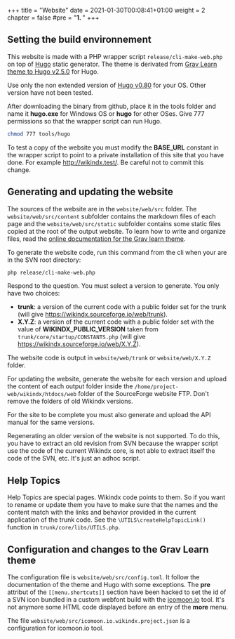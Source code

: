 +++
title = "Website"
date = 2021-01-30T00:08:41+01:00
weight = 2
chapter = false
#pre = "<b>1. </b>"
+++

## Setting the build environnement

This website is made with a PHP wrapper script `release/cli-make-web.php` on top of [Hugo](https://gohugo.io/) static generator. The theme is derivated from [Grav Learn theme to Hugo v2.5.0](https://github.com/matcornic/hugo-theme-learn/releases/tag/2.5.0) for Hugo.

Use only the non extended version of [Hugo v0.80](https://github.com/gohugoio/hugo/releases/tag/v0.80.0) for your OS. Other version have not been tested.

After downloading the binary from github, place it in the tools folder and name it __hugo.exe__ for Windows OS or __hugo__ for other OSes. Give 777 permissions so that the wrapper script can run Hugo.

~~~~sh
chmod 777 tools/hugo
~~~~

To test a copy of the website you must modify the __BASE_URL__ constant in the wrapper script to point to a private installation of this site that you have done. For example <http://wikindx.test/>. Be careful not to commit this change.


## Generating and updating the website

The sources of the website are in the `website/web/src` folder. The `website/web/src/content` subfolder contains the markdown files of each page and the `website/web/src/static` subfolder contains some static files copied at the root of the output website. To learn how to write and organize files, read the [online documentation for the Grav learn theme](https://learn.netlify.app/en/). 

To generate the website code, run this command from the cli when your are in the SVN root directory: 

~~~~sh
php release/cli-make-web.php
~~~~

Respond to the question. You must select a version to generate. You only have two choices:

- __trunk__: a version of the current code with a public folder set for the trunk (will give <https://wikindx.sourceforge.io/web/trunk>).
- __X.Y.Z__: a version of the current code with a public folder set with the value of __WIKINDX_PUBLIC_VERSION__ taken from `trunk/core/startup/CONSTANTS.php` (will give <https://wikindx.sourceforge.io/web/X.Y.Z>).

The website code is output in `website/web/trunk` or `website/web/X.Y.Z` folder.

For updating the website, generate the website for each version and upload the content of each output folder inside the `/home/project-web/wikindx/htdocs/web` folder of the SourceForge website FTP. Don't remove the folders of old Wikindx versions.

For the site to be complete you must also generate and upload the API manual for the same versions. 

Regenerating an older version of the website is not supported. To do this, you have to extract an old revision from SVN because the wrapper script use the code of the current Wikindx core, is not able to extract itself the code of the SVN, etc. It's just an adhoc script.

## Help Topics

Help Topics are special pages. Wikindx code points to them. So if you want to rename or update them you have to make sure that the names and the content match with the links and behavior provided in the current application of the trunk code. See the `\UTILS\createHelpTopicLink()` function in `trunk/core/libs/UTILS.php`.

## Configuration and changes to the Grav Learn theme

The configuration file is `website/web/src/config.toml`. It follow the documentation of the theme and Hugo with some exceptions. The __pre__ attribut of the `[[menu.shortcuts]]` section have been hacked to set the id of a SVN icon bundled in a custom webfont build with the [icomoon.io](icomoon.io) tool. It's not anymore some HTML code displayed before an entry of the __more__ menu.

The file `website/web/src/icomoon.io.wikindx.project.json` is a configuration for icomoon.io tool.